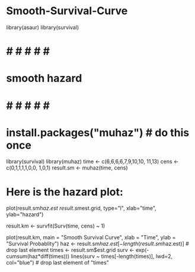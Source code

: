 # Smooth-Survival-Curve

library(asaur)
library(survival)
# # # # # # #
#  smooth hazard
# # # # # # #

# install.packages("muhaz")  # do this once
library(survival)
library(muhaz)
time <- c(6,6,6,6,7,9,10,10, 11,13)
cens <- c(0,1,1,1,1,0,0, 1,0,1)
result.sm <- muhaz(time, cens)

# Here is the hazard plot:
plot(result.sm$haz.est ~ result.sm$est.grid, type="l",
     xlab="time", ylab="hazard")

result.km <- survfit(Surv(time, cens) ~ 1)


plot(result.km, main = "Smooth Survival Curve", xlab = "Time", ylab = "Survival Probablity")
haz <- result.sm$haz.est[-length(result.sm$haz.est)]    # drop last element
times <- result.sm$est.grid
surv <- exp(-cumsum(haz*diff(times)))
lines(surv ~ times[-length(times)], lwd=2, col="blue")   # drop last element of "times"


